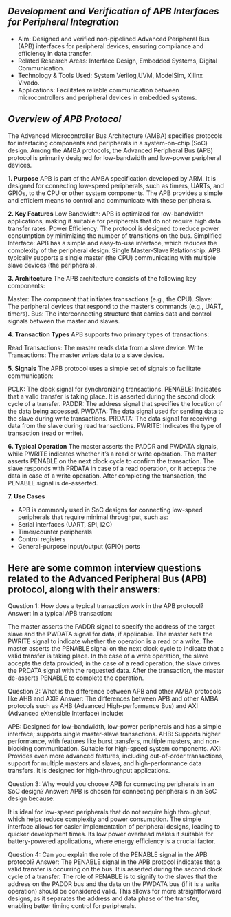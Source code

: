 ## ***Development and Verification of APB Interfaces for Peripheral Integration***

- Aim: Designed and verified non-pipelined Advanced Peripheral Bus (APB) interfaces for peripheral devices, ensuring compliance and efficiency in data transfer.
- Related Research Areas: Interface Design, Embedded Systems, Digital Communication.
- Technology & Tools Used: System Verilog,UVM, ModelSim, Xilinx Vivado.
- Applications: Facilitates reliable communication between microcontrollers and peripheral devices in embedded systems.

## ***Overview of APB Protocol***

The Advanced Microcontroller Bus Architecture (AMBA) specifies protocols for interfacing components and peripherals in a system-on-chip (SoC) design. Among the AMBA protocols, the Advanced Peripheral Bus (APB) protocol is primarily designed for low-bandwidth and low-power peripheral devices. 

**1. Purpose**
APB is part of the AMBA specification developed by ARM. It is designed for connecting low-speed peripherals, such as timers, UARTs, and GPIOs, to the CPU or other system components. The APB provides a simple and efficient means to control and communicate with these peripherals.

**2. Key Features**
Low Bandwidth: APB is optimized for low-bandwidth applications, making it suitable for peripherals that do not require high data transfer rates.
Power Efficiency: The protocol is designed to reduce power consumption by minimizing the number of transitions on the bus.
Simplified Interface: APB has a simple and easy-to-use interface, which reduces the complexity of the peripheral design.
Single Master-Slave Relationship: APB typically supports a single master (the CPU) communicating with multiple slave devices (the peripherals).

**3. Architecture**
The APB architecture consists of the following key components:

Master: The component that initiates transactions (e.g., the CPU).
Slave: The peripheral devices that respond to the master’s commands (e.g., UART, timers).
Bus: The interconnecting structure that carries data and control signals between the master and slaves.

**4. Transaction Types**
APB supports two primary types of transactions:

Read Transactions: The master reads data from a slave device.
Write Transactions: The master writes data to a slave device.

**5. Signals**
The APB protocol uses a simple set of signals to facilitate communication:

PCLK: The clock signal for synchronizing transactions.
PENABLE: Indicates that a valid transfer is taking place. It is asserted during the second clock cycle of a transfer.
PADDR: The address signal that specifies the location of the data being accessed.
PWDATA: The data signal used for sending data to the slave during write transactions.
PRDATA: The data signal for receiving data from the slave during read transactions.
PWRITE: Indicates the type of transaction (read or write).

**6. Typical Operation**
The master asserts the PADDR and PWDATA signals, while PWRITE indicates whether it’s a read or write operation.
The master asserts PENABLE on the next clock cycle to confirm the transaction.
The slave responds with PRDATA in case of a read operation, or it accepts the data in case of a write operation.
After completing the transaction, the PENABLE signal is de-asserted.

**7. Use Cases**
- APB is commonly used in SoC designs for connecting low-speed peripherals that require minimal throughput, such as:
- Serial interfaces (UART, SPI, I2C)
- Timer/counter peripherals
- Control registers
- General-purpose input/output (GPIO) ports

## **Here are some common interview questions related to the Advanced Peripheral Bus (APB) protocol, along with their answers:**

Question 1: How does a typical transaction work in the APB protocol?
Answer:
In a typical APB transaction:

The master asserts the PADDR signal to specify the address of the target slave and the PWDATA signal for data, if applicable.
The master sets the PWRITE signal to indicate whether the operation is a read or a write.
The master asserts the PENABLE signal on the next clock cycle to indicate that a valid transfer is taking place.
In the case of a write operation, the slave accepts the data provided; in the case of a read operation, the slave drives the PRDATA signal with the requested data.
After the transaction, the master de-asserts PENABLE to complete the operation.

Question 2: What is the difference between APB and other AMBA protocols like AHB and AXI?
Answer:
The differences between APB and other AMBA protocols such as AHB (Advanced High-performance Bus) and AXI (Advanced eXtensible Interface) include:

APB: Designed for low-bandwidth, low-power peripherals and has a simple interface; supports single master-slave transactions.
AHB: Supports higher performance, with features like burst transfers, multiple masters, and non-blocking communication. Suitable for high-speed system components.
AXI: Provides even more advanced features, including out-of-order transactions, support for multiple masters and slaves, and high-performance data transfers. It is designed for high-throughput applications.

Question 3: Why would you choose APB for connecting peripherals in an SoC design?
Answer:
APB is chosen for connecting peripherals in an SoC design because:

It is ideal for low-speed peripherals that do not require high throughput, which helps reduce complexity and power consumption.
The simple interface allows for easier implementation of peripheral designs, leading to quicker development times.
Its low power overhead makes it suitable for battery-powered applications, where energy efficiency is a crucial factor.

Question 4: Can you explain the role of the PENABLE signal in the APB protocol?
Answer:
The PENABLE signal in the APB protocol indicates that a valid transfer is occurring on the bus. It is asserted during the second clock cycle of a transfer. The role of PENABLE is to signify to the slaves that the address on the PADDR bus and the data on the PWDATA bus (if it is a write operation) should be considered valid. This allows for more straightforward designs, as it separates the address and data phase of the transfer, enabling better timing control for peripherals.


